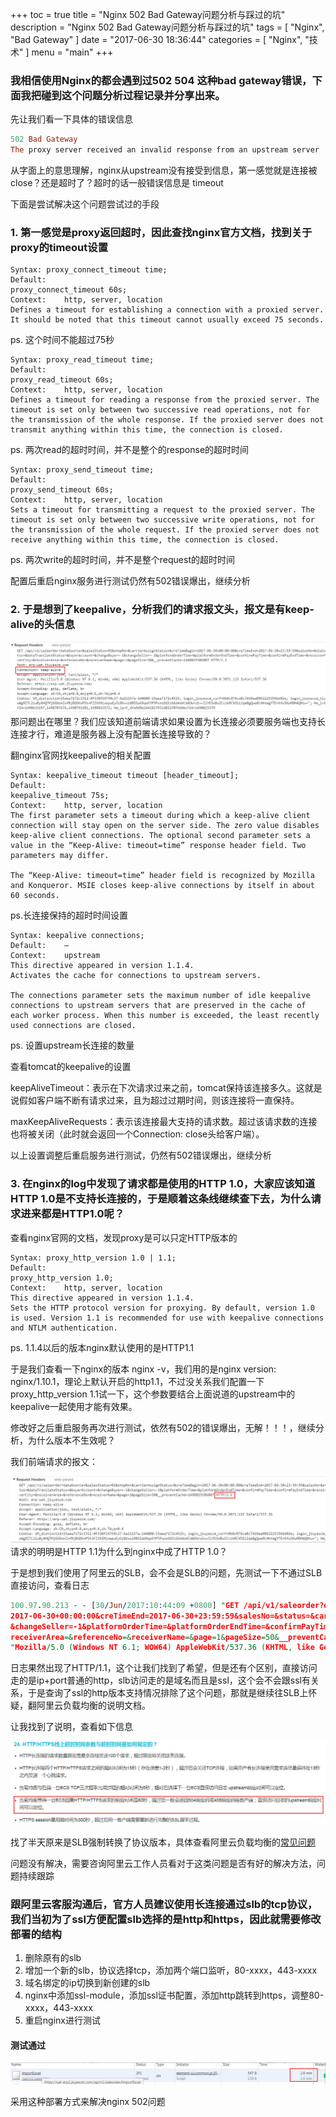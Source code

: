 +++
toc = true
title = "Nginx 502 Bad Gateway问题分析与踩过的坑"
description = "Nginx 502 Bad Gateway问题分析与踩过的坑"
tags = [
    "Nginx",
    "Bad Gateway"
]
date = "2017-06-30 18:36:44"
categories = [
    "Nginx",
    "技术"
]
menu = "main"
+++

### 我相信使用Nginx的都会遇到过502 504 这种bad gateway错误，下面我把碰到这个问题分析过程记录并分享出来。

先让我们看一下具体的错误信息
``` prolog
502 Bad Gateway
The proxy server received an invalid response from an upstream server
```
从字面上的意思理解，nginx从upstream没有接受到信息，第一感觉就是连接被close？还是超时了？超时的话一般错误信息是 timeout

下面是尝试解决这个问题尝试过的手段
### 1. 第一感觉是proxy返回超时，因此查找nginx官方文档，找到关于proxy的timeout设置
``` nginx
Syntax:	proxy_connect_timeout time;
Default:	
proxy_connect_timeout 60s;
Context:	http, server, location
Defines a timeout for establishing a connection with a proxied server. It should be noted that this timeout cannot usually exceed 75 seconds.
```
ps. 这个时间不能超过75秒
``` nginx
Syntax:	proxy_read_timeout time;
Default:	
proxy_read_timeout 60s;
Context:	http, server, location
Defines a timeout for reading a response from the proxied server. The timeout is set only between two successive read operations, not for the transmission of the whole response. If the proxied server does not transmit anything within this time, the connection is closed.
```
ps. 两次read的超时时间，并不是整个的response的超时时间
``` nginx
Syntax:	proxy_send_timeout time;
Default:	
proxy_send_timeout 60s;
Context:	http, server, location
Sets a timeout for transmitting a request to the proxied server. The timeout is set only between two successive write operations, not for the transmission of the whole request. If the proxied server does not receive anything within this time, the connection is closed.
```

ps. 两次write的超时时间，并不是整个request的超时时间

配置后重启nginx服务进行测试仍然有502错误爆出，继续分析

### 2. 于是想到了keepalive，分析我们的请求报文头，报文是有keep-alive的头信息
![site Architecture](/img/nginx/2.jpg)
那问题出在哪里？我们应该知道前端请求如果设置为长连接必须要服务端也支持长连接才行，难道是服务器上没有配置长连接导致的？

翻nginx官网找keepalive的相关配置
``` nginx
Syntax:	keepalive_timeout timeout [header_timeout];
Default:	
keepalive_timeout 75s;
Context:	http, server, location
The first parameter sets a timeout during which a keep-alive client connection will stay open on the server side. The zero value disables keep-alive client connections. The optional second parameter sets a value in the “Keep-Alive: timeout=time” response header field. Two parameters may differ.

The “Keep-Alive: timeout=time” header field is recognized by Mozilla and Konqueror. MSIE closes keep-alive connections by itself in about 60 seconds.
```
ps.长连接保持的超时时间设置
``` nginx
Syntax:	keepalive connections;
Default:	—
Context:	upstream
This directive appeared in version 1.1.4.
Activates the cache for connections to upstream servers.

The connections parameter sets the maximum number of idle keepalive connections to upstream servers that are preserved in the cache of each worker process. When this number is exceeded, the least recently used connections are closed.
```
ps. 设置upstream长连接的数量

查看tomcat的keepalive的设置

keepAliveTimeout：表示在下次请求过来之前，tomcat保持该连接多久。这就是说假如客户端不断有请求过来，且为超过过期时间，则该连接将一直保持。

maxKeepAliveRequests：表示该连接最大支持的请求数。超过该请求数的连接也将被关闭（此时就会返回一个Connection: close头给客户端）。

以上设置调整后重启服务进行测试，仍然有502错误爆出，继续分析

### 3. 在nginx的log中发现了请求都是使用的HTTP 1.0，大家应该知道HTTP 1.0是不支持长连接的，于是顺着这条线继续查下去，为什么请求进来都是HTTP1.0呢？
查看nginx官网的文档，发现proxy是可以只定HTTP版本的
``` nginx
Syntax:	proxy_http_version 1.0 | 1.1;
Default:	
proxy_http_version 1.0;
Context:	http, server, location
This directive appeared in version 1.1.4.
Sets the HTTP protocol version for proxying. By default, version 1.0 is used. Version 1.1 is recommended for use with keepalive connections and NTLM authentication.
```
ps. 1.1.4以后的版本nginx默认使用的是HTTP1.1

于是我们查看一下nginx的版本 nginx -v，我们用的是nginx version: nginx/1.10.1，理论上默认开启的http1.1，不过没关系我们配置一下proxy_http_version 1.1试一下，这个参数要结合上面说道的upstream中的keepalive一起使用才能有效果。

修改好之后重启服务再次进行测试，依然有502的错误爆出，无解！！！，继续分析，为什么版本不生效呢？

我们前端请求的报文：

![site Architecture](/img/nginx/3.jpg)
请求的明明是HTTP 1.1为什么到nginx中成了HTTP 1.0？

于是想到我们使用了阿里云的SLB，会不会是SLB的问题，先测试一下不通过SLB直接访问，查看日志
``` prolog
100.97.90.213 - - [30/Jun/2017:10:44:09 +0800] "GET /api/v1/saleorder?dataSource=&salesStatus=01&shopNo=&carrierAssignStatus=&creTimeBegin=
2017-06-30+00:00:00&creTimeEnd=2017-06-30+23:59:59&salesNo=&status=&carrierStatus=&warehouseStatus=&dataTranslateStatus=&buyerAccount=&changeBuyer=-1
&changeSeller=-1&platformOrderTime=&platformOrderEndTime=&confirmPayTime=&confirmPayEndTime=&receiverMobile=&receiverProvince=&receiverCity=&
receiverArea=&referenceNo=&receiverName=&page=1&pageSize=50&__preventCache=1498790641974 HTTP/1.1" 200 105705 "https://erp-uat.jiuyescm.com/" 
"Mozilla/5.0 (Windows NT 6.1; WOW64) AppleWebKit/537.36 (KHTML, like Gecko) Chrome/50.0.2661.102 Safari/537.36"
```
日志果然出现了HTTP/1.1，这个让我们找到了希望，但是还有个区别，直接访问走的是ip+port普通的http，slb访问走的是域名而且是ssl，这个会不会跟ssl有关系，于是查询了ssl的http版本支持情况排除了这个问题，那就是继续往SLB上怀疑，翻阿里云负载均衡的说明文档。

让我找到了说明，查看如下信息

![site Architecture](/img/nginx/1.jpg)

找了半天原来是SLB强制转换了协议版本，具体查看阿里云负载均衡的[常见问题](https://help.aliyun.com/knowledge_detail/55201.html#httpversion "常见问题")


问题没有解决，需要咨询阿里云工作人员看对于这类问题是否有好的解决方法，问题持续跟踪

### 跟阿里云客服沟通后，官方人员建议使用长连接通过slb的tcp协议，我们当初为了ssl方便配置slb选择的是http和https，因此就需要修改部署的结构
1.  删除原有的slb
2.  增加一个新的slb，协议选择tcp，添加两个端口监听，80-xxxx，443-xxxx
3.  域名绑定的ip切换到新创建的slb
4.  nginx中添加ssl-module，添加ssl证书配置，添加http跳转到https，调整80-xxxx，443-xxxx
5. 重启nginx进行测试
#### 测试通过
![site Architecture](/img/nginx/4.jpg)

采用这种部署方式来解决nginx 502问题